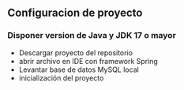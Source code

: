 ## Configuracion de proyecto
### Disponer version de Java y JDK 17 o mayor
- Descargar proyecto del repositorio
- abrir archivo en IDE con framework Spring
- Levantar base de datos MySQL local
- inicialización del proyecto
